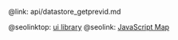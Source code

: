 @link: api/datastore_getprevid.md

@seolinktop: [ui library](https://webix.com)
@seolink: [JavaScript Map](https://webix.com/widget/maps/)